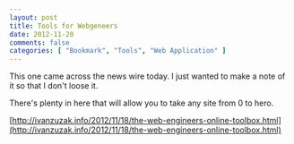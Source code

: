 ```yaml
---
layout: post
title: Tools for Webgeneers
date: 2012-11-20
comments: false
categories: [ "Bookmark", "Tools", "Web Application" ]
---
```


This one came across the news wire today. I just wanted to make a note of it so that I don't loose it.

There's plenty in here that will allow you to take any site from 0 to hero.

[http://ivanzuzak.info/2012/11/18/the-web-engineers-online-toolbox.html](http://ivanzuzak.info/2012/11/18/the-web-engineers-online-toolbox.html)